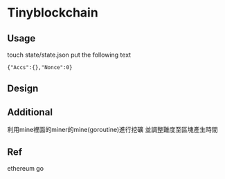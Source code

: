 Tinyblockchain
===
## Usage
touch state/state.json
put the following text
```$xslt
{"Accs":{},"Nonce":0}
```
## Design
## Additional
利用mine裡面的miner的mine(goroutine)進行挖礦
並調整難度至區塊產生時間

## Ref
ethereum
go
